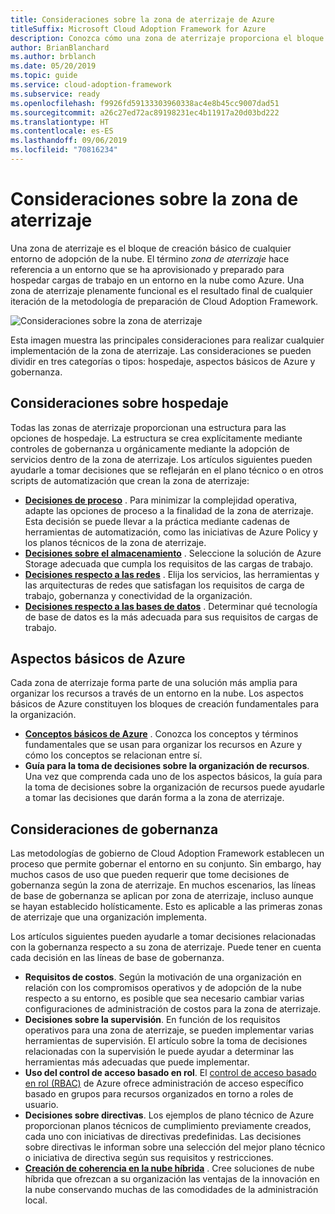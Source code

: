 ```yaml
---
title: Consideraciones sobre la zona de aterrizaje de Azure
titleSuffix: Microsoft Cloud Adoption Framework for Azure
description: Conozca cómo una zona de aterrizaje proporciona el bloque de creación básico de cualquier entorno de adopción de la nube.
author: BrianBlanchard
ms.author: brblanch
ms.date: 05/20/2019
ms.topic: guide
ms.service: cloud-adoption-framework
ms.subservice: ready
ms.openlocfilehash: f9926fd59133303960338ac4e8b45cc9007dad51
ms.sourcegitcommit: a26c27ed72ac89198231ec4b11917a20d03bd222
ms.translationtype: HT
ms.contentlocale: es-ES
ms.lasthandoff: 09/06/2019
ms.locfileid: "70816234"
---
```

# <a name="landing-zone-considerations"></a>Consideraciones sobre la zona de aterrizaje

Una zona de aterrizaje es el bloque de creación básico de cualquier entorno de adopción de la nube. El término *zona de aterrizaje* hace referencia a un entorno que se ha aprovisionado y preparado para hospedar cargas de trabajo en un entorno en la nube como Azure. Una zona de aterrizaje plenamente funcional es el resultado final de cualquier iteración de la metodología de preparación de Cloud Adoption Framework.

![Consideraciones sobre la zona de aterrizaje](../../_images/ready/landing-zone-considerations.png)

Esta imagen muestra las principales consideraciones para realizar cualquier implementación de la zona de aterrizaje. Las consideraciones se pueden dividir en tres categorías o tipos: hospedaje, aspectos básicos de Azure y gobernanza.

## <a name="hosting-considerations"></a>Consideraciones sobre hospedaje

Todas las zonas de aterrizaje proporcionan una estructura para las opciones de hospedaje. La estructura se crea explícitamente mediante controles de gobernanza u orgánicamente mediante la adopción de servicios dentro de la zona de aterrizaje. Los artículos siguientes pueden ayudarle a tomar decisiones que se reflejarán en el plano técnico o en otros scripts de automatización que crean la zona de aterrizaje:

- **[Decisiones de proceso](./compute-decisions.md)** . Para minimizar la complejidad operativa, adapte las opciones de proceso a la finalidad de la zona de aterrizaje. Esta decisión se puede llevar a la práctica mediante cadenas de herramientas de automatización, como las iniciativas de Azure Policy y los planos técnicos de la zona de aterrizaje.
- **[Decisiones sobre el almacenamiento](./storage-guidance.md)** . Seleccione la solución de Azure Storage adecuada que cumpla los requisitos de las cargas de trabajo.
- **[Decisiones respecto a las redes](./network-decisions.md)** . Elija los servicios, las herramientas y las arquitecturas de redes que satisfagan los requisitos de carga de trabajo, gobernanza y conectividad de la organización.
- **[Decisiones respecto a las bases de datos](./data-decisions.md)** . Determinar qué tecnología de base de datos es la más adecuada para sus requisitos de cargas de trabajo.

## <a name="azure-fundamentals"></a>Aspectos básicos de Azure

Cada zona de aterrizaje forma parte de una solución más amplia para organizar los recursos a través de un entorno en la nube. Los aspectos básicos de Azure constituyen los bloques de creación fundamentales para la organización.

- **[Conceptos básicos de Azure](./fundamental-concepts.md)** . Conozca los conceptos y términos fundamentales que se usan para organizar los recursos en Azure y cómo los conceptos se relacionan entre sí.
- **Guía para la toma de decisiones sobre la organización de recursos**. Una vez que comprenda cada uno de los aspectos básicos, la guía para la toma de decisiones sobre la organización de recursos puede ayudarle a tomar las decisiones que darán forma a la zona de aterrizaje.

## <a name="governance-considerations"></a>Consideraciones de gobernanza

Las metodologías de gobierno de Cloud Adoption Framework establecen un proceso que permite gobernar el entorno en su conjunto. Sin embargo, hay muchos casos de uso que pueden requerir que tome decisiones de gobernanza según la zona de aterrizaje. En muchos escenarios, las líneas de base de gobernanza se aplican por zona de aterrizaje, incluso aunque se hayan establecido holísticamente. Esto es aplicable a las primeras zonas de aterrizaje que una organización implementa.

Los artículos siguientes pueden ayudarle a tomar decisiones relacionadas con la gobernanza respecto a su zona de aterrizaje. Puede tener en cuenta cada decisión en las líneas de base de gobernanza.

- **Requisitos de costos**. Según la motivación de una organización en relación con los compromisos operativos y de adopción de la nube respecto a su entorno, es posible que sea necesario cambiar varias configuraciones de administración de costos para la zona de aterrizaje.
- **Decisiones sobre la supervisión**. En función de los requisitos operativos para una zona de aterrizaje, se pueden implementar varias herramientas de supervisión. El artículo sobre la toma de decisiones relacionadas con la supervisión le puede ayudar a determinar las herramientas más adecuadas que puede implementar.
- **Uso del control de acceso basado en rol**. El [control de acceso basado en rol (RBAC)](../azure-best-practices/roles.md) de Azure ofrece administración de acceso específico basado en grupos para recursos organizados en torno a roles de usuario.
- **Decisiones sobre directivas**. Los ejemplos de plano técnico de Azure proporcionan planos técnicos de cumplimiento previamente creados, cada uno con iniciativas de directivas predefinidas. Las decisiones sobre directivas le informan sobre una selección del mejor plano técnico o iniciativa de directiva según sus requisitos y restricciones.
- **[Creación de coherencia en la nube híbrida](../../infrastructure/misc/hybrid-consistency.md)** . Cree soluciones de nube híbrida que ofrezcan a su organización las ventajas de la innovación en la nube conservando muchas de las comodidades de la administración local.
